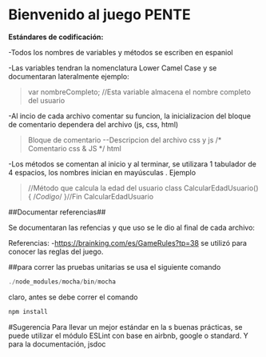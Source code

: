  # Bienvenido al juego PENTE #

**Estándares de codificación:**

-Todos los nombres de variables y métodos se escriben en espaniol

-Las variables tendran la nomenclatura Lower Camel Case y se documentaran lateralmente ejemplo:

>var nombreCompleto; //Esta variable almacena el nombre completo del usuario 

-Al incio de cada archivo comentar su funcion, la inicializacion del bloque de comentario dependera del archivo (js, css, html)


> 	Bloque de comentario 
>	--Descripcion del archivo 
>	css y js    /*		Comentario css & JS 	*/
>	html	    <!--   comentario  html       -->


-Los métodos se comentan al inicio y al terminar, se utilizara 1 tabulador de 4 espacios, los nombres  inician  en mayúsculas .
Ejemplo

>    //Método que calcula la edad del usuario
>    class CalcularEdadUsuario(){
>		/*Codigo*/
>   }//Fin CalcularEdadUsuario


##Documentar referencias##

Se documentaran las refencias y que uso se le dio al final de cada archivo:

Referencias:
-https://brainking.com/es/GameRules?tp=38  se utilizó para conocer las reglas del juego.

##para correr las pruebas unitarias se usa el siguiente comando 
```js
./node_modules/mocha/bin/mocha
```
claro, antes se debe correr el comando
```js
npm install
```

 #Sugerencia
 Para llevar un mejor estándar en la s buenas prácticas, se puede utilizar el módulo ESLint con base en airbnb,  google o standard.
 Y para la documentación, jsdoc